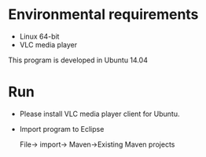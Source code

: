 # Environmental requirements

* Linux 64-bit
* VLC media player 

This program is developed in Ubuntu 14.04

# Run

* Please install VLC media player client for Ubuntu.
* Import program to Eclipse

	 File-> import-> Maven->Existing Maven projects
 
